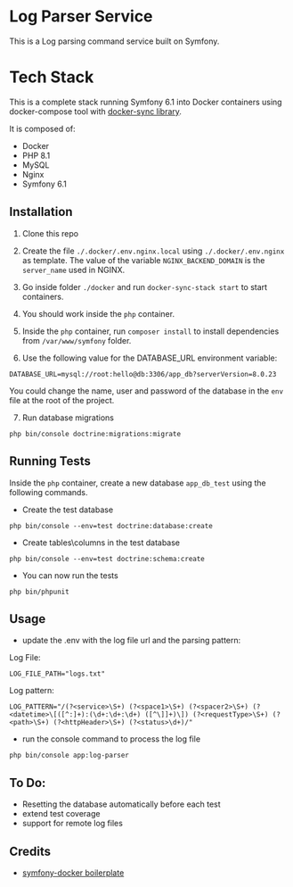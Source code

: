 # Log Parser Service

This is a Log parsing command service built on Symfony.

# Tech Stack

This is a complete stack running Symfony 6.1 into Docker containers using docker-compose tool with [docker-sync library](https://docker-sync.readthedocs.io/en/latest/).

It is composed of:
- Docker
- PHP 8.1
- MySQL
- Nginx
- Symfony 6.1

## Installation

1. Clone this repo

2. Create the file `./.docker/.env.nginx.local` using `./.docker/.env.nginx` as template. The value of the variable `NGINX_BACKEND_DOMAIN` is the `server_name` used in NGINX.

3. Go inside folder `./docker` and run `docker-sync-stack start` to start containers.

4. You should work inside the `php` container. 

5. Inside the `php` container, run `composer install` to install dependencies from `/var/www/symfony` folder.

6. Use the following value for the DATABASE_URL environment variable:

```
DATABASE_URL=mysql://root:hello@db:3306/app_db?serverVersion=8.0.23
```

You could change the name, user and password of the database in the `env` file at the root of the project.

7. Run database migrations

```
php bin/console doctrine:migrations:migrate
```

## Running Tests

Inside the `php` container, create a new database `app_db_test` using the following commands.

- Create the test database 

```
php bin/console --env=test doctrine:database:create
```

- Create tables\columns in the test database 

```
php bin/console --env=test doctrine:schema:create
```

- You can now run the tests 

```
php bin/phpunit
```

## Usage

- update the .env  with the log file url and the parsing pattern: 

Log File:
```
LOG_FILE_PATH="logs.txt"
```

Log pattern: 
```
LOG_PATTERN="/(?<service>\S+) (?<space1>\S+) (?<spacer2>\S+) (?<datetime>\[([^:]+):(\d+:\d+:\d+) ([^\]]+)\]) (?<requestType>\S+) (?<path>\S+) (?<httpHeader>\S+) (?<status>\d+)/"
```

- run the console command to process the log file

```
php bin/console app:log-parser
```

## To Do:

- Resetting the database automatically before each test
- extend test coverage
- support for remote log files


## Credits

 - [symfony-docker boilerplate](https://github.com/ger86/symfony-docker) 


 



